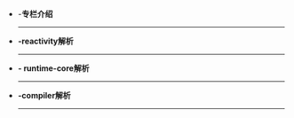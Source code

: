 

<!-- docs/_sidebar.md -->

* -**专栏介绍**

  ------

- **-reactivity解析**

  ------

  

- **- runtime-core解析**

  ------

  

- **-compiler解析**

  ------

  
